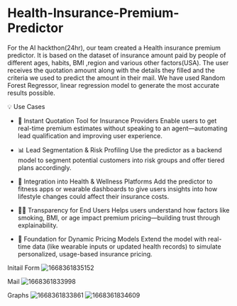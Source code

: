 # Health-Insurance-Premium-Predictor

For the AI hackthon(24hr), our team created a Health insurance premium predictor. 
It is based on the dataset of insurance amount paid by people of different ages, habits, BMI ,region and various other factors(USA).
The user receives the quotation amount along with the details they filled and the criteria we used to predict the amount in their mail. 
We have used Random Forest Regressor, linear regression model to generate the most accurate results possible.

💡 Use Cases  
- 🏢 Instant Quotation Tool for Insurance Providers
Enable users to get real-time premium estimates without speaking to an agent—automating lead qualification and improving user experience.

- 📊 Lead Segmentation & Risk Profiling
Use the predictor as a backend model to segment potential customers into risk groups and offer tiered plans accordingly.

- 📱 Integration into Health & Wellness Platforms
Add the predictor to fitness apps or wearable dashboards to give users insights into how lifestyle changes could affect their insurance costs.

- 🧑‍⚖️ Transparency for End Users
Helps users understand how factors like smoking, BMI, or age impact premium pricing—building trust through explainability.

- 🧠 Foundation for Dynamic Pricing Models
Extend the model with real-time data (like wearable inputs or updated health records) to simulate personalized, usage-based insurance pricing.


Initail Form
![1668361835152](https://github.com/Kushmathur1206/Health-Insurance-Premium-Predictor/assets/99969817/a4064a59-86bb-4df1-8b2b-4c72986e906d)



Mail
![1668361833998](https://github.com/Kushmathur1206/Health-Insurance-Premium-Predictor/assets/99969817/a28963b7-18f6-4647-bfb3-0a5e126c3a43)



Graphs
![1668361833861](https://github.com/Kushmathur1206/Health-Insurance-Premium-Predictor/assets/99969817/df56d2fe-30d1-4247-aea2-74069eeae58d)
![1668361834609](https://github.com/Kushmathur1206/Health-Insurance-Premium-Predictor/assets/99969817/b06ba6a9-4cab-41e6-aa5e-fff7c384b49c)

